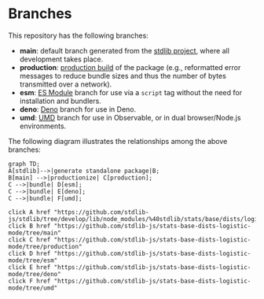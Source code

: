 <!--

@license Apache-2.0

Copyright (c) 2022 The Stdlib Authors.

Licensed under the Apache License, Version 2.0 (the "License");
you may not use this file except in compliance with the License.
You may obtain a copy of the License at

    http://www.apache.org/licenses/LICENSE-2.0

Unless required by applicable law or agreed to in writing, software
distributed under the License is distributed on an "AS IS" BASIS,
WITHOUT WARRANTIES OR CONDITIONS OF ANY KIND, either express or implied.
See the License for the specific language governing permissions and
limitations under the License.

-->

# Branches

This repository has the following branches:

-   **main**: default branch generated from the [stdlib project][stdlib-url], where all development takes place.
-   **production**: [production build][production-url] of the package (e.g., reformatted error messages to reduce bundle sizes and thus the number of bytes transmitted over a network).
-   **esm**: [ES Module][esm-url] branch for use via a `script` tag without the need for installation and bundlers.
-   **deno**: [Deno][deno-url] branch for use in Deno.
-   **umd**: [UMD][umd-url] branch for use in Observable, or in dual browser/Node.js environments.

The following diagram illustrates the relationships among the above branches:

```mermaid
graph TD;
A[stdlib]-->|generate standalone package|B;
B[main] -->|productionize| C[production];
C -->|bundle| D[esm];
C -->|bundle| E[deno];
C -->|bundle| F[umd];

click A href "https://github.com/stdlib-js/stdlib/tree/develop/lib/node_modules/%40stdlib/stats/base/dists/logistic/mode"
click B href "https://github.com/stdlib-js/stats-base-dists-logistic-mode/tree/main"
click C href "https://github.com/stdlib-js/stats-base-dists-logistic-mode/tree/production"
click D href "https://github.com/stdlib-js/stats-base-dists-logistic-mode/tree/esm"
click E href "https://github.com/stdlib-js/stats-base-dists-logistic-mode/tree/deno"
click F href "https://github.com/stdlib-js/stats-base-dists-logistic-mode/tree/umd"
```

[stdlib-url]: https://github.com/stdlib-js/stdlib/tree/develop/lib/node_modules/%40stdlib/stats/base/dists/logistic/mode
[production-url]: https://github.com/stdlib-js/stats-base-dists-logistic-mode/tree/production
[deno-url]: https://github.com/stdlib-js/stats-base-dists-logistic-mode/tree/deno
[umd-url]: https://github.com/stdlib-js/stats-base-dists-logistic-mode/tree/umd
[esm-url]: https://github.com/stdlib-js/stats-base-dists-logistic-mode/tree/esm
